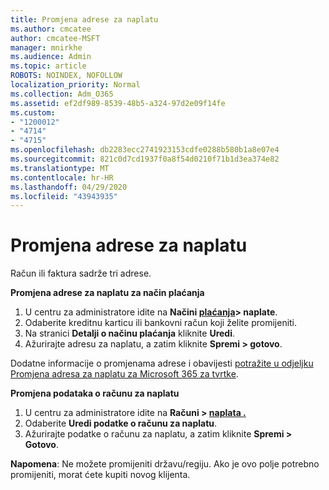 ```yaml
---
title: Promjena adrese za naplatu
ms.author: cmcatee
author: cmcatee-MSFT
manager: mnirkhe
ms.audience: Admin
ms.topic: article
ROBOTS: NOINDEX, NOFOLLOW
localization_priority: Normal
ms.collection: Adm_O365
ms.assetid: ef2df989-8539-48b5-a324-97d2e09f14fe
ms.custom:
- "1200012"
- "4714"
- "4715"
ms.openlocfilehash: db2283ecc2741923153cdfe0288b580b1a8e07e4
ms.sourcegitcommit: 821c0d7cd1937f0a8f54d0210f71b1d3ea374e82
ms.translationtype: MT
ms.contentlocale: hr-HR
ms.lasthandoff: 04/29/2020
ms.locfileid: "43943935"
---
```

# <a name="change-your-billing-address"></a>Promjena adrese za naplatu

Račun ili faktura sadrže tri adrese.

**Promjena adrese za naplatu za način plaćanja**

1. U centru za administratore idite na **Načini [plaćanja](https://go.microsoft.com/fwlink/p/?linkid=2018806)> naplate**.
2. Odaberite kreditnu karticu ili bankovni račun koji želite promijeniti.
3. Na stranici **Detalji o načinu plaćanja** kliknite **Uredi**.
4. Ažurirajte adresu za naplatu, a zatim kliknite **Spremi > gotovo**.

Dodatne informacije o promjenama adrese i obavijesti [potražite u odjeljku Promjena adresa za naplatu za Microsoft 365 za tvrtke](https://docs.microsoft.com/microsoft-365/commerce/billing-and-payments/change-your-billing-addresses?view=o365-worldwide).

**Promjena podataka o računu za naplatu**

1. U centru za administratore idite na **Računi > [naplata .](https://admin.microsoft.com/Adminportal/Home?source=applauncher#/BillingAccounts/billing-accounts)**
2. Odaberite **Uredi podatke o računu za naplatu**.
3. Ažurirajte podatke o računu za naplatu, a zatim kliknite **Spremi > Gotovo**.

**Napomena**: Ne možete promijeniti državu/regiju. Ako je ovo polje potrebno promijeniti, morat ćete kupiti novog klijenta.
